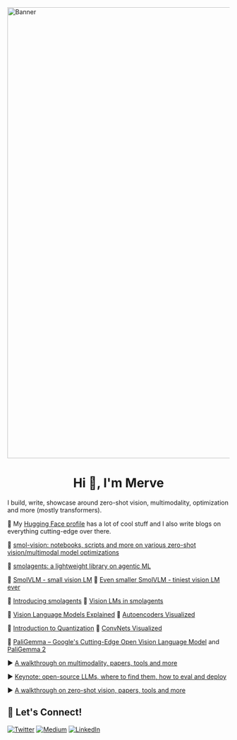 <img width="1024" alt="Banner" src="https://github.com/user-attachments/assets/be25f12a-0746-415a-b910-8a60af4167c7">



<h1 align="center">Hi 👋, I'm Merve</h1>

I build, write, showcase around zero-shot vision, multimodality, optimization and more (mostly transformers). 

🤗 My [Hugging Face profile](https://huggingface.co/merve) has a lot of cool stuff and I also write blogs on everything cutting-edge over there. 

🌱 [smol-vision: notebooks, scripts and more on various zero-shot vision/multimodal model optimizations](https://github.com/merveenoyan/smol-vision)

🤖 [smolagents: a lightweight library on agentic ML](https://github.com/huggingface/smolagents)


🔖 [SmolVLM - small vision LM](https://huggingface.co/blog/smolvlm)          🔖 [Even smaller SmolVLM - tiniest vision LM ever](https://huggingface.co/blog/smolervlm)

🔖 [Introducing smolagents](https://huggingface.co/blog/smolagents)          🔖 [Vision LMs in smolagents](https://huggingface.co/blog/smolagents-can-see)

🔖 [Vision Language Models Explained](https://huggingface.co/blog/vlms)          🔖 [Autoencoders Visualized](https://merveenoyan.medium.com/complete-guide-on-deep-learning-architectures-part-2-autoencoders-293351bbe027)

🔖 [Introduction to Quantization](https://huggingface.co/blog/merve/quantization)          🔖 [ConvNets Visualized](https://merveenoyan.medium.com/complete-guide-on-deep-learning-architectures-chapter-1-on-convnets-1d3e8086978d)

🔖 [PaliGemma – Google's Cutting-Edge Open Vision Language Model](https://huggingface.co/blog/paligemma) and [PaliGemma 2](https://huggingface.co/blog/paligemma2)

▶️ [A walkthrough on multimodality, papers, tools and more](https://www.youtube.com/watch?v=IoGaGfU1CIg)

▶️ [Keynote: open-source LLMs, where to find them, how to eval and deploy](https://www.youtube.com/watch?v=-Mv1KGr2FKs)

▶️ [A walkthrough on zero-shot vision, papers, tools and more](https://www.youtube.com/watch?v=BnM-S50P_so)


## 🔗 Let's Connect!
<a href="https://twitter.com/mervenoyann" target="_blank"><img alt="Twitter" src="https://img.shields.io/badge/twitter-%231DA1F2.svg?&style=for-the-badge&logo=twitter&logoColor=white" /></a>
<a href="https://medium.com/@merveenoyan" target="_blank"><img alt="Medium" src="https://img.shields.io/badge/medium-%2312100E.svg?&style=for-the-badge&logo=medium&logoColor=white" /></a>
<a href="https://www.linkedin.com/in/merve-noyan-28b1a113a/" target="_blank"><img alt="LinkedIn" src="https://img.shields.io/badge/linkedin-%230077B5.svg?&style=for-the-badge&logo=linkedin&logoColor=white" /></a>
